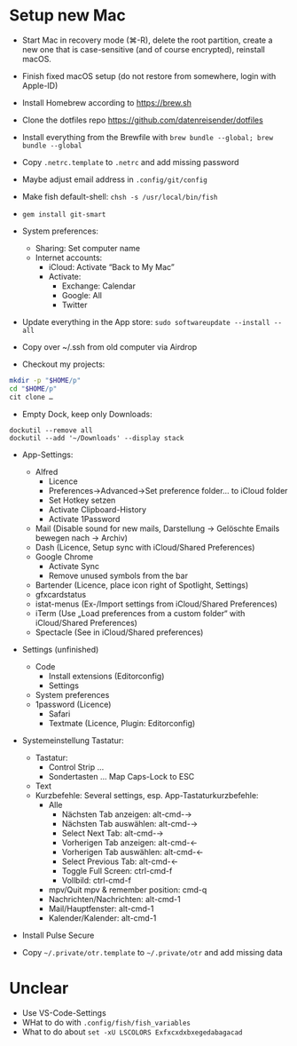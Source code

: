 # Setup new Mac
- Start Mac in recovery mode (⌘-R), delete the root partition, create a new one that is case-sensitive (and of course encrypted), reinstall macOS.
- Finish fixed macOS setup (do not restore from somewhere, login with Apple-ID)
- Install Homebrew according to https://brew.sh
- Clone the dotfiles repo https://github.com/datenreisender/dotfiles
- Install everything from the Brewfile with `brew bundle --global; brew bundle --global`
- Copy `.netrc.template` to `.netrc` and add missing password
- Maybe adjust email address in `.config/git/config`

- Make fish default-shell: `chsh -s /usr/local/bin/fish`
- `gem install git-smart`
- System preferences:
    - Sharing: Set computer name
    - Internet accounts:
        - iCloud: Activate “Back to My Mac”
        - Activate:
            - Exchange: Calendar
            - Google: All
            - Twitter
- Update everything in the App store: `sudo softwareupdate --install --all`
- Copy over ~/.ssh from old computer via Airdrop
- Checkout my projects:
```sh
mkdir -p "$HOME/p"
cd "$HOME/p"
cit clone …
```
- Empty Dock, keep only Downloads:
```
dockutil --remove all
dockutil --add '~/Downloads' --display stack
```

- App-Settings:
	- Alfred
    	- Licence
    	- Preferences→Advanced→Set preference folder… to iCloud folder
    	- Set Hotkey setzen
    	- Activate Clipboard-History
    	- Activate 1Password
	- Mail (Disable sound for new mails, Darstellung -> Gelöschte Emails bewegen nach -> Archiv)
	- Dash (Licence, Setup sync with iCloud/Shared Preferences)
	- Google Chrome
		* Activate Sync
		* Remove unused symbols from the bar
	- Bartender (Licence, place icon right of Spotlight, Settings)
	- gfxcardstatus
	- istat-menus (Ex-/Import settings from iCloud/Shared Preferences)
	- iTerm (Use „Load preferences from a custom folder“ with iCloud/Shared Preferences)
	- Spectacle (See in iCloud/Shared preferences)
- Settings (unfinished)
	- Code
		- Install extensions (Editorconfig)
		- Settings
	- System preferences
  - 1password (Licence)
	- Safari
	- Textmate (Licence, Plugin: Editorconfig)

- Systemeinstellung Tastatur:
	- Tastatur:
		- Control Strip …
		- Sondertasten … Map Caps-Lock to ESC
	- Text
	- Kurzbefehle: Several settings, esp. App-Tastaturkurzbefehle:
		- Alle
			- Nächsten Tab anzeigen: alt-cmd-→
			- Nächsten Tab auswählen: alt-cmd-→
			- Select Next Tab: alt-cmd-→
			- Vorherigen Tab anzeigen: alt-cmd-←
			- Vorherigen Tab auswählen: alt-cmd-←
			- Select Previous Tab: alt-cmd-←
			- Toggle Full Screen: ctrl-cmd-f
			- Vollbild: ctrl-cmd-f
		- mpv/Quit mpv & remember position: cmd-q
		- Nachrichten/Nachrichten: alt-cmd-1
		- Mail/Hauptfenster: alt-cmd-1
		- Kalender/Kalender: alt-cmd-1

- Install Pulse Secure
- Copy `~/.private/otr.template` to `~/.private/otr` and add missing data

# Unclear
- Use VS-Code-Settings
- WHat to do with `.config/fish/fish_variables`
- What to do about `set -xU LSCOLORS Exfxcxdxbxegedabagacad`

